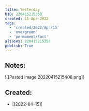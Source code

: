 ```yaml
---
title: Yesterday
UID: 220415215358
created: 15-Apr-2022
tags:
  - 'created/2022/Apr/15'
  - 'evergreen'
  - 'permanent/fact'
aliases: 220415215358
publish: True
---
```

## Notes:
![[Pasted image 20220415215408.png]]
## Created:
- [[2022-04-15]]

